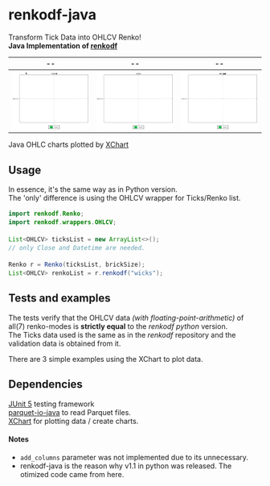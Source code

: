 # renkodf-java
Transform Tick Data into OHLCV Renko! <br>
**Java Implementation of [renkodf](https://github.com/srlcarlg/renkodf)**

  --  |  --  |  --
:-------------------------:|:-------------------------:|:-------------------------:
![frontend](./readme_files/normal.gif)  |  ![docs](./readme_files/wicks.gif) |  ![docs](./readme_files/nongap.gif)

Java OHLC charts plotted by [XChart](https://github.com/knowm/XChart)
## Usage
In essence, it's the same way as in Python version. <br>
The 'only' difference is using the OHLCV wrapper for Ticks/Renko list.

```java
import renkodf.Renko;
import renkodf.wrappers.OHLCV;

List<OHLCV> ticksList = new ArrayList<>();
// only Close and Datetime are needed.

Renko r = Renko(ticksList, brickSize);
List<OHLCV> renkoList = r.renkodf("wicks");

```
## Tests and examples
The tests verify that the OHLCV data  _(with floating-point-arithmetic)_  of all(7) renko-modes is **strictly equal** to the  _renkodf python_  version. <br>
The Ticks data used is the same as in the  _renkodf_  repository and the validation data is obtained from it.

There are 3 simple examples using the XChart to plot data.

## Dependencies
[JUnit 5](https://github.com/junit-team/junit5/) testing framework <br>
[parquet-io-java](https://github.com/exasol/parquet-io-java) to read Parquet files. <br>
[XChart](https://github.com/knowm/XChart) for plotting data / create charts.

#### Notes
* `add_columns` parameter was not implemented due to its unnecessary.
* renkodf-java is the reason why v1.1 in python was released. The otimized code came from here.
